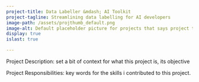 ```yaml
---
project-title: Data Labeller &mdash; AI Toolkit
project-tagline: Streamlining data labelling for AI developers
image-path: /assets/projthumb_default.png
image-alt: Default placeholder picture for projects that says project thumbnail.
display: true
islast: true

---
```


Project Description: set a bit of context for what this project is, its objective

<p class="project-responsibilities">
    Project Responsibilities: key words for the skills i contributed to this project.
</p>